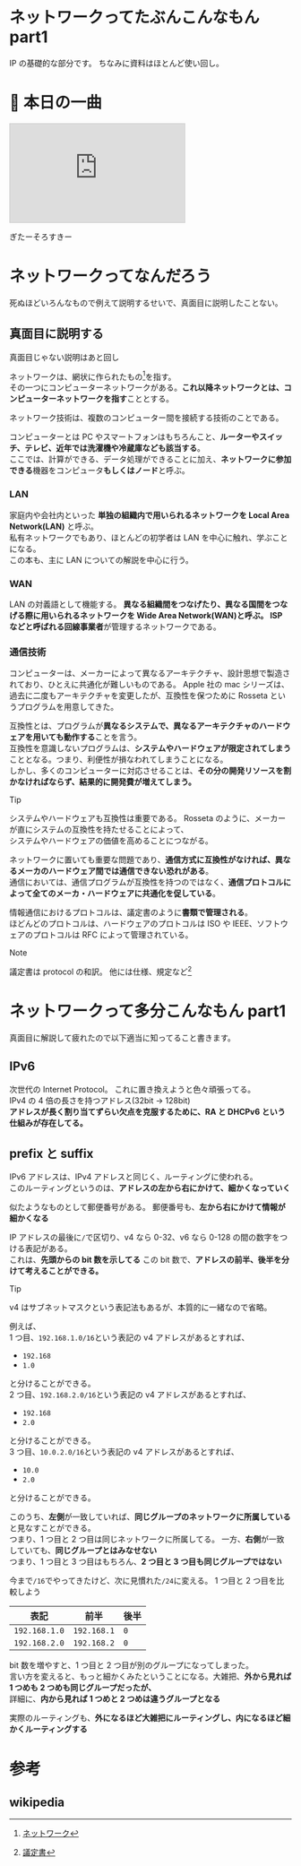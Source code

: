 # ネットワークってたぶんこんなもん part1

IP の基礎的な部分です。 ちなみに資料はほとんど使い回し。

# 🎵 本日の一曲

<iframe width="312" height="176" src="https://ext.nicovideo.jp/thumb/sm45071876" scrolling="no" style="border:solid 1px #ccc;" frameborder="0"><a href="https://www.nicovideo.jp/watch/sm45071876">ボトルワヴ / 一筆かもめ feat. 音街ウナ SV</a></iframe>

ぎたーそろすきー

# ネットワークってなんだろう

死ぬほどいろんなもので例えて説明するせいで、真面目に説明したことない。

## 真面目に説明する

真面目じゃない説明はあと回し

ネットワークは、網状に作られたもの[^w_network]を指す。  
その一つにコンピューターネットワークがある。**これ以降ネットワークとは、コンピューターネットワークを指す**こととする。

ネットワーク技術は、複数のコンピューター間を接続する技術のことである。

コンピューターとは PC やスマートフォンはもちろんこと、**ルーターやスイッチ、テレビ、近年では洗濯機や冷蔵庫なども該当する**。  
ここでは、計算ができる、データ処理ができることに加え、**ネットワークに参加できる**機器をコンピュータ**もしくはノード**と呼ぶ。

### LAN

家庭内や会社内といった **単独の組織内で用いられるネットワークを Local Area Network(LAN)** と呼ぶ。  
私有ネットワークでもあり、ほとんどの初学者は LAN を中心に触れ、学ぶことになる。  
この本も、主に LAN についての解説を中心に行う。

### WAN

LAN の対義語として機能する。 **異なる組織間をつなげたり、異なる国間をつなげる際に用いられるネットワークを Wide Area Network(WAN)**と呼ぶ。
ISP などと呼ばれる**回線事業者**が管理するネットワークである。

### 通信技術

コンピューターは、メーカーによって異なるアーキテクチャ、設計思想で製造されており、ひとえに共通化が難しいものである。
Apple 社の mac シリーズは、過去に二度もアーキテクチャを変更したが、互換性を保つために Rosseta というプログラムを用意してきた。

互換性とは、プログラムが**異なるシステムで、異なるアーキテクチャのハードウェアを用いても動作する**ことを言う。  
互換性を意識しないプログラムは、**システムやハードウェアが限定されてしまう**こととなる。つまり、利便性が損なわれてしまうことになる。  
しかし、多くのコンピューターに対応させることは、**その分の開発リソースを割かなければならず、結果的に開発費が増えてしまう。**

> [!TIP]
> システムやハードウェアも互換性は重要である。 Rosseta のように、メーカーが直にシステムの互換性を持たせることによって、  
> システムやハードウェアの価値を高めることにつながる。

ネットワークに置いても重要な問題であり、**通信方式に互換性がなければ、異なるメーカのハードウェア間では通信できない恐れがある**。  
通信においては、通信プログラムが互換性を持つのではなく、**通信プロトコルによって全てのメーカ・ハードウェアに共通化を促している**。

情報通信におけるプロトコルは、議定書のように**書類で管理される**。  
ほどんどのプロトコルは、ハードウェアのプロトコルは ISO や IEEE、ソフトウェアのプロトコルは RFC によって管理されている。

> [!NOTE]
> 議定書は protocol の和訳。 他には仕様、規定など[^w_gprotcol]

# ネットワークって多分こんなもん part1

真面目に解説して疲れたので以下適当に知ってること書きます。

## IPv6

次世代の Internet Protocol。 これに置き換えようと色々頑張ってる。  
IPv4 の 4 倍の長さを持つアドレス(32bit -> 128bit)  
**アドレスが長く割り当てずらい欠点を克服するために、RA と DHCPv6 という仕組みが存在してる。**

## prefix と suffix

IPv6 アドレスは、IPv4 アドレスと同じく、ルーティングに使われる。  
このルーティングというのは、**アドレスの左から右にかけて、細かくなっていく**

似たようなものとして郵便番号がある。 郵便番号も、**左から右にかけて情報が細かくなる**

IP アドレスの最後に`/`で区切り、v4 なら 0-32、v6 なら 0-128 の間の数字をつける表記がある。  
これは、**先頭からの bit 数を示してる** この bit 数で、**アドレスの前半、後半を分けて考えることができる。**

> [!TIP]
> v4 はサブネットマスクという表記法もあるが、本質的に一緒なので省略。

例えば、  
1 つ目、`192.168.1.0/16`という表記の v4 アドレスがあるとすれば、

- `192.168`
- `1.0`

と分けることができる。  
2 つ目、`192.168.2.0/16`という表記の v4 アドレスがあるとすれば、

- `192.168`
- `2.0`

と分けることができる。  
3 つ目、`10.0.2.0/16`という表記の v4 アドレスがあるとすれば、

- `10.0`
- `2.0`

と分けることができる。

このうち、**左側**が一致していれば、**同じグループのネットワークに所属している**と見なすことができる。  
つまり、1 つ目と 2 つ目は同じネットワークに所属してる。
一方、**右側**が一致していても、**同じグループとはみなせない**  
つまり、1 つ目と 3 つ目はもちろん、**2 つ目と 3 つ目も同じグループではない**

今まで`/16`でやってきたけど、次に見慣れた`/24`に変える。 1 つ目と 2 つ目を比較しよう

| 表記          | 前半        | 後半 |
| ------------- | ----------- | ---- |
| `192.168.1.0` | `192.168.1` | `0`  |
| `192.168.2.0` | `192.168.2` | `0`  |

bit 数を増やすと、1 つ目と 2 つ目が別のグループになってしまった。  
言い方を変えると、もっと細かくみたということになる。大雑把、**外から見れば 1 つめも 2 つめも同じグループだったが、**  
詳細に、**内から見れば 1 つめと 2 つめは違うグループとなる**

実際のルーティングも、**外になるほど大雑把にルーティングし、内になるほど細かくルーティングする**

# 参考

## wikipedia

[^w_network]: [ネットワーク](https://ja.wikipedia.org/wiki/ネットワーク)
[^w_gprotcol]: [議定書](https://ja.wikipedia.org/wiki/議定書)
